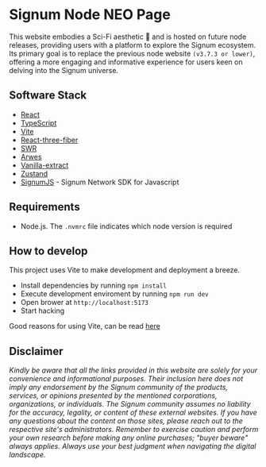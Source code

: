 # Signum Node NEO Page

This website embodies a Sci-Fi aesthetic 🤖 and is hosted on future node releases, providing users with a platform to explore the Signum ecosystem. Its primary goal is to replace the previous node website `(v3.7.3 or lower)`, offering a more engaging and informative experience for users keen on delving into the Signum universe.

## Software Stack
- [React](https://react.dev/) 
- [TypeScript](https://www.typescriptlang.org/) 
- [Vite](https://vitejs.dev/)
- [React-three-fiber](https://docs.pmnd.rs/react-three-fiber/getting-started/introduction)
- [SWR](https://swr.vercel.app/)
- [Arwes](https://arwes.dev/)
- [Vanilla-extract](https://vanilla-extract.style/)
- [Zustand](https://zustand-demo.pmnd.rs/)
- [SignumJS](https://docs.signum.network/signum/signumjs) - Signum Network SDK for Javascript 

## Requirements
- Node.js. The `.nvmrc` file indicates which node version is required

## How to develop
This project uses Vite to make development and deployment a breeze.

- Install dependencies by running `npm install`
- Execute development enviroment by running `npm run dev`
- Open brower at `http://localhost:5173`
- Start hacking

Good reasons for using Vite, can be read [here](https://vitejs.dev/guide/why.html#the-problems)

## Disclaimer
*Kindly be aware that all the links provided in this website are solely for your convenience and informational purposes. Their inclusion here does not imply any endorsement by the Signum community of the products, services, or opinions presented by the mentioned corporations, organizations, or individuals. The Signum community assumes no liability for the accuracy, legality, or content of these external websites. If you have any questions about the content on those sites, please reach out to the respective site's administrators. Remember to exercise caution and perform your own research before making any online purchases; "buyer beware" always applies. Always use your best judgment when navigating the digital landscape.*
